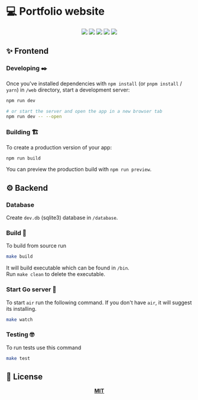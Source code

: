 # 💻 Portfolio website

<div align="center">
  <img src="https://img.shields.io/badge/golang-424242?logo=go&style=for-the-badge&logoColor=00ADD8"/>
  <img src="https://img.shields.io/badge/tailwind-424242?logo=tailwindcss&logoColor=06B6D4&style=for-the-badge"/>
  <img src="https://img.shields.io/badge/svelte-424242?logo=svelte&style=for-the-badge&logoColor=ff3e00"/>
  <img src="https://img.shields.io/badge/skeleton-424242?style=for-the-badge&logoColor=ff3e00"/>
  <img src="https://img.shields.io/badge/©%20MIT-green?style=for-the-badge"/>
</div>

## ✨ Frontend

### Developing ✒️

Once you've installed dependencies with `npm install` (or `pnpm install` / `yarn`) in `/web` directory, start a development server:

```bash
npm run dev

# or start the server and open the app in a new browser tab
npm run dev -- --open
```

### Building 🏗️

To create a production version of your app:

```bash
npm run build
```

You can preview the production build with `npm run preview`.

## ⚙️ Backend

### Database

Create `dev.db` (sqlite3) database in `/database`.

### Build 🧱

To build from source run
```bash
make build
```

It will build executable which can be found in `/bin`. <br />
Run `make clean` to delete the executable.

### Start Go server 🔌

To start `air` run the following command. If you don't have `air`, it will suggest its installing.

``` bash
make watch
```

### Testing 🤓

To run tests use this command

``` bash
make test
```

## 📄 License
<div align="center">
  <a href="https://choosealicense.com/licenses/mit/"><strong>MIT</strong></a>
</div>
